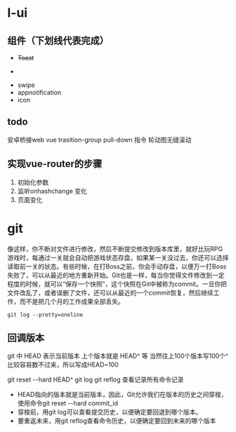 # l-ui

## 组件（下划线代表完成）
- ~~Toast~~ 
- ~~~Dialog~~~
- swipe
- appnotification
- icon

## todo
安卓桥接web
vue trasition-group
pull-down 指令
轮动图无缝滚动


## 实现vue-router的步骤
1. 初始化参数
2. 监听onhashchange 变化
3. 页面变化

# git
像这样，你不断对文件进行修改，然后不断提交修改到版本库里，就好比玩RPG游戏时，每通过一关就会自动把游戏状态存盘，如果某一关没过去，你还可以选择读取前一关的状态。有些时候，在打Boss之前，你会手动存盘，以便万一打Boss失败了，可以从最近的地方重新开始。Git也是一样，每当你觉得文件修改到一定程度的时候，就可以“保存一个快照”，这个快照在Git中被称为commit。一旦你把文件改乱了，或者误删了文件，还可以从最近的一个commit恢复，然后继续工作，而不是把几个月的工作成果全部丢失。

`git log --pretty=oneline`

## 回调版本
git 中 HEAD 表示当前版本 上个版本就是 HEAD^ 等
当然往上100个版本写100个^比较容易数不过来，所以写成HEAD~100

git reset --hard HEAD^
git log 
git reflog 查看记录所有命令记录

- HEAD指向的版本就是当前版本，因此，Git允许我们在版本的历史之间穿梭，使用命令git reset --hard commit_id
- 穿梭前，用git log可以查看提交历史，以便确定要回退到哪个版本。
- 要重返未来，用git reflog查看命令历史，以便确定要回到未来的哪个版本 